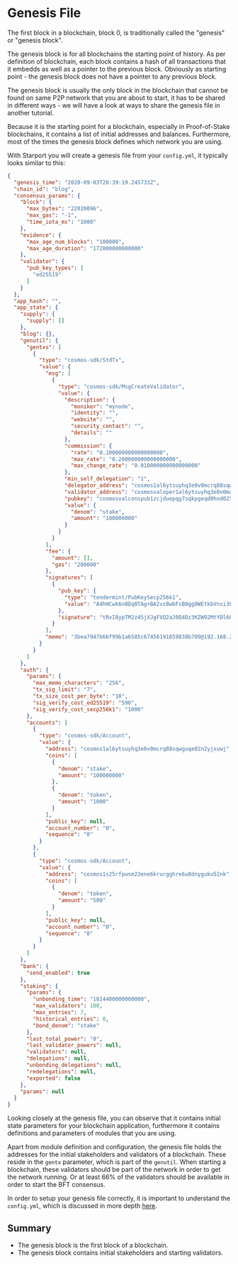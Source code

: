 # Genesis File

The first block in a blockchain, block 0, is traditionally called the "genesis" or "genesis block". 

The genesis block is for all blockchains the starting point of history. As per definition of blockchain, each block contains a hash of all transactions that it embedds as well as a pointer to the previous block. Obviously as starting point - the genesis block does not have a pointer to any previous block.

The genesis block is usually the only block in the blockchain that cannot be found on same P2P network that you are about to start, it has to be shared in different ways - we will have a look at ways to share the genesis file in another tutorial. 

Because it is the starting point for a blockchain, especially in Proof-of-Stake blockchains, it contains a list of initial addresses and balances. Furthermore, most of the times the genesis block defines which network you are using. 

With Starport you will create a genesis file from your `config.yml`, it typically looks similar to this:

```json
{
  "genesis_time": "2020-09-03T20:39:19.245733Z",
  "chain_id": "blog",
  "consensus_params": {
    "block": {
      "max_bytes": "22020096",
      "max_gas": "-1",
      "time_iota_ms": "1000"
    },
    "evidence": {
      "max_age_num_blocks": "100000",
      "max_age_duration": "172800000000000"
    },
    "validator": {
      "pub_key_types": [
        "ed25519"
      ]
    }
  },
  "app_hash": "",
  "app_state": {
    "supply": {
      "supply": []
    },
    "blog": {},
    "genutil": {
      "gentxs": [
        {
          "type": "cosmos-sdk/StdTx",
          "value": {
            "msg": [
              {
                "type": "cosmos-sdk/MsgCreateValidator",
                "value": {
                  "description": {
                    "moniker": "mynode",
                    "identity": "",
                    "website": "",
                    "security_contact": "",
                    "details": ""
                  },
                  "commission": {
                    "rate": "0.100000000000000000",
                    "max_rate": "0.200000000000000000",
                    "max_change_rate": "0.010000000000000000"
                  },
                  "min_self_delegation": "1",
                  "delegator_address": "cosmos1al6ytsuyhq3e0v0mcrq88sqwguqe02n2yjxuwj",
                  "validator_address": "cosmosvaloper1al6ytsuyhq3e0v0mcrq88sqwguqe02n2pxjfzp",
                  "pubkey": "cosmosvalconspub1zcjduepqg7sqkpgeqd0hnd025fztrlmzk0f3lrc8ea90cpfhz4cjq5m0h2rqkaxgd2",
                  "value": {
                    "denom": "stake",
                    "amount": "100000000"
                  }
                }
              }
            ],
            "fee": {
              "amount": [],
              "gas": "200000"
            },
            "signatures": [
              {
                "pub_key": {
                  "type": "tendermint/PubKeySecp256k1",
                  "value": "A4hHCwk6n8Dq0TAg+BA2vz8wbFsB0gg8WEtkbVnsi3P9"
                },
                "signature": "tRvI8ypTM2z45jXJgFVQ2aJ0Q4Dz3KZW92MtYDl6OlgMXA4EA99eQPl6gzVskcOM3OB+OsKzmkX4AyyVrm4qOQ=="
              }
            ],
            "memo": "3bea7947b66f99b1a6585c67456191859838b709@192.168.2.191:26656"
          }
        }
      ]
    },
    "auth": {
      "params": {
        "max_memo_characters": "256",
        "tx_sig_limit": "7",
        "tx_size_cost_per_byte": "10",
        "sig_verify_cost_ed25519": "590",
        "sig_verify_cost_secp256k1": "1000"
      },
      "accounts": [
        {
          "type": "cosmos-sdk/Account",
          "value": {
            "address": "cosmos1al6ytsuyhq3e0v0mcrq88sqwguqe02n2yjxuwj",
            "coins": [
              {
                "denom": "stake",
                "amount": "100000000"
              },
              {
                "denom": "token",
                "amount": "1000"
              }
            ],
            "public_key": null,
            "account_number": "0",
            "sequence": "0"
          }
        },
        {
          "type": "cosmos-sdk/Account",
          "value": {
            "address": "cosmos1s25rfpwsm23ene6krurgghre6u8dnyguku52nk",
            "coins": [
              {
                "denom": "token",
                "amount": "500"
              }
            ],
            "public_key": null,
            "account_number": "0",
            "sequence": "0"
          }
        }
      ]
    },
    "bank": {
      "send_enabled": true
    },
    "staking": {
      "params": {
        "unbonding_time": "1814400000000000",
        "max_validators": 100,
        "max_entries": 7,
        "historical_entries": 0,
        "bond_denom": "stake"
      },
      "last_total_power": "0",
      "last_validator_powers": null,
      "validators": null,
      "delegations": null,
      "unbonding_delegations": null,
      "redelegations": null,
      "exported": false
    },
    "params": null
  }
}
```

Looking closely at the genesis file, you can observe that it contains initial state parameters for your blockchain application, furthermore it contains definitions and parameters of modules that you are using.

Apart from module definition and configuration, the genesis file holds the addresses for the initial stakeholders and validators of a blockchain. These reside in the `gentx` parameter, which is part of the `genutil`. When starting a blockchain, these validators should be part of the network in order to get the network running. Or at least 66% of the validators should be available in order to start the BFT consensus.

In order to setup your genesis file correctly, it is important to understand the `config.yml`, which is discussed in more depth [here](4%20Configuration.md).

## Summary

- The genesis block is the first block of a blockchain.
- The genesis block contains initial stakeholders and starting validators.
